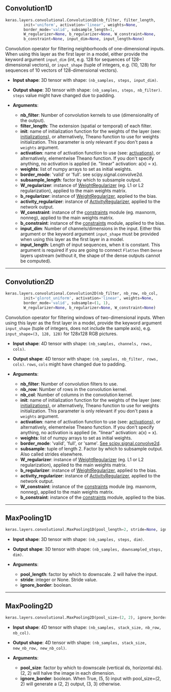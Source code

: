 
## Convolution1D

```python
keras.layers.convolutional.Convolution1D(nb_filter, filter_length, 
        init='uniform', activation='linear', weights=None, 
        border_mode='valid', subsample_length=1, 
        W_regularizer=None, b_regularizer=None, W_constraint=None, 
        b_constraint=None, input_dim=None, input_length=None)
```

Convolution operator for filtering neighborhoods of one-dimensional inputs. When using this layer as the first layer in a model, either provide the keyword argument `input_dim` (int, e.g. 128 for sequences of 128-dimensional vectors), or `input_shape` (tuple of integers, e.g. (10, 128) for sequences of 10 vectors of 128-dimensional vectors).

- __Input shape__: 3D tensor with shape: `(nb_samples, steps, input_dim)`.

- __Output shape__: 3D tensor with shape: `(nb_samples, steps, nb_filter)`. `steps` value might have changed due to padding.

- __Arguments__:
    - __nb_filter__: Number of convolution kernels to use (dimensionality of the output).
    - __filter_length__: The extension (spatial or temporal) of each filter.
    - __init__: name of initialization function for the weights of the layer (see: [initializations](../initializations.md)), or alternatively, Theano function to use for weights initialization. This parameter is only relevant if you don't pass a `weights` argument.
    - __activation__: name of activation function to use (see: [activations](../activations.md)), or alternatively, elementwise Theano function. If you don't specify anything, no activation is applied (ie. "linear" activation: a(x) = x).
    - __weights__: list of numpy arrays to set as initial weights.
    - __border_mode__: 'valid' or 'full'. see scipy.signal.convolve2d.
    - __subsample_length__: factor by which to subsample output.
    - __W_regularizer__: instance of [WeightRegularizer](../regularizers.md) (eg. L1 or L2 regularization), applied to the main weights matrix.
    - __b_regularizer__: instance of [WeightRegularizer](../regularizers.md), applied to the bias.
    - __activity_regularizer__: instance of [ActivityRegularizer](../regularizers.md), applied to the network output.
    - __W_constraint__: instance of the [constraints](../constraints.md) module (eg. maxnorm, nonneg), applied to the main weights matrix.
    - __b_constraint__: instance of the [constraints](../constraints.md) module, applied to the bias.
    - __input_dim__: Number of channels/dimensions in the input. Either this argument or the keyword argument `input_shape` must be provided when using this layer as the first layer in a model.
    - __input_length__: Length of input sequences, when it is constant. This argument is required if you are going to connect `Flatten` then `Dense` layers upstream (without it, the shape of the dense outputs cannot be computed).

---

## Convolution2D

```python
keras.layers.convolutional.Convolution2D(nb_filter, nb_row, nb_col, 
        init='glorot_uniform', activation='linear', weights=None, 
        border_mode='valid', subsample=(1, 1),
        W_regularizer=None, b_regularizer=None, W_constraint=None)
```

Convolution operator for filtering windows of two-dimensional inputs. When using this layer as the first layer in a model, provide the keyword argument `input_shape` (tuple of integers, does not include the sample axis), e.g. `input_shape=(3, 128, 128)` for 128x128 RGB pictures.

- __Input shape__: 4D tensor with shape: `(nb_samples, channels, rows, cols)`.

- __Output shape__: 4D tensor with shape: `(nb_samples, nb_filter, rows, cols)`. `rows`, `cols` might have changed due to padding.


- __Arguments__:

    - __nb_filter__: Number of convolution filters to use.
    - __nb_row__: Number of rows in the convolution kernel.
    - __nb_col__: Number of columns in the convolution kernel.
    - __init__: name of initialization function for the weights of the layer (see: [initializations](../initializations.md)), or alternatively, Theano function to use for weights initialization. This parameter is only relevant if you don't pass a `weights` argument.
    - __activation__: name of activation function to use (see: [activations](../activations.md)), or alternatively, elementwise Theano function. If you don't specify anything, no activation is applied (ie. "linear" activation: a(x) = x).
    - __weights__: list of numpy arrays to set as initial weights.
    - __border_mode__: 'valid', 'full', or 'same'. [See scipy.signal.convolve2d](http://docs.scipy.org/doc/scipy/reference/generated/scipy.signal.convolve2d.html).
    - __subsample__: tuple of length 2. Factor by which to subsample output. Also called strides elsewhere.
    - __W_regularizer__: instance of [WeightRegularizer](../regularizers.md) (eg. L1 or L2 regularization), applied to the main weights matrix.
    - __b_regularizer__: instance of [WeightRegularizer](../regularizers.md), applied to the bias.
    - __activity_regularizer__: instance of [ActivityRegularizer](../regularizers.md), applied to the network output.
    - __W_constraint__: instance of the [constraints](../constraints.md) module (eg. maxnorm, nonneg), applied to the main weights matrix.
    - __b_constraint__: instance of the [constraints](../constraints.md) module, applied to the bias.


---

## MaxPooling1D

```python
keras.layers.convolutional.MaxPooling1D(pool_length=2, stride=None, ignore_border=True)
```

- __Input shape__: 3D tensor with shape: `(nb_samples, steps, dim)`.

- __Output shape__: 3D tensor with shape: `(nb_samples, downsampled_steps, dim)`.

- __Arguments__:

    - __pool_length__: factor by which to downscale. 2 will halve the input.
    - __stride__: integer or None. Stride value.
    - __ignore_border__: boolean.

---

## MaxPooling2D

```python
keras.layers.convolutional.MaxPooling2D(pool_size=(2, 2), ignore_border=True)
```

- __Input shape__: 4D tensor with shape: `(nb_samples, stack_size, nb_row, nb_col)`.

- __Output shape__: 4D tensor with shape: `(nb_samples, stack_size, new_nb_row, new_nb_col)`.

- __Arguments__:

    - __pool_size__: factor by which to downscale (vertical ds, horizontal ds). (2, 2) will halve the image in each dimension.
    - __ignore_border__: boolean. When True, (5, 5) input with pool_size=(2, 2) will generate a (2, 2) output, (3, 3) otherwise.

